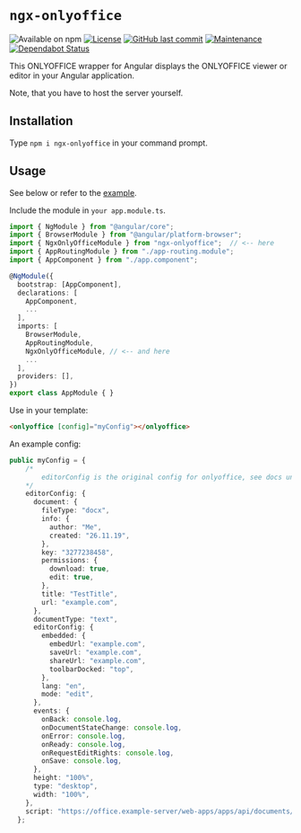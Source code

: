 # `ngx-onlyoffice`
![Available on npm](https://img.shields.io/npm/v/ngx-onlyoffice)
[![License](https://img.shields.io/badge/License-MIT-blue)](./LICENSE)
[![GitHub last commit](https://img.shields.io/github/last-commit/hrueger/ngx-onlyoffice?color=brightgreen)](https://github.com/hrueger/ngx-onlyoffice/commits)
[![Maintenance](https://img.shields.io/maintenance/yes/2020)](https://github.com/hrueger/ngx-onlyoffice/commits)
[![Dependabot Status](https://api.dependabot.com/badges/status?host=github&repo=hrueger/ngx-onlyoffice)](https://dependabot.com)

This ONLYOFFICE wrapper for Angular displays the ONLYOFFICE viewer or editor in your Angular application.

Note, that you have to host the server yourself.

## Installation
Type `npm i ngx-onlyoffice` in your command prompt.

## Usage
See below or refer to the [example](https://github.com/hrueger/ngx-onlyoffice/tree/master/projects/example/src/app).

Include the module in `your app.module.ts`.
```typescript
import { NgModule } from "@angular/core";
import { BrowserModule } from "@angular/platform-browser";
import { NgxOnlyOfficeModule } from "ngx-onlyoffice";  // <-- here
import { AppRoutingModule } from "./app-routing.module";
import { AppComponent } from "./app.component";

@NgModule({
  bootstrap: [AppComponent],
  declarations: [
    AppComponent,
    ...
  ],
  imports: [
    BrowserModule,
    AppRoutingModule,
    NgxOnlyOfficeModule, // <-- and here
    ...
  ],
  providers: [],
})
export class AppModule { }
```

Use in your template:
```html
<onlyoffice [config]="myConfig"></onlyoffice>
```

An example config:
```typescript
public myConfig = {
    /*
        editorConfig is the original config for onlyoffice, see docs under https://api.onlyoffice.com/editors/config/document
    */
    editorConfig: { 
      document: {
        fileType: "docx",
        info: {
          author: "Me",
          created: "26.11.19",
        },
        key: "3277238458",
        permissions: {
          download: true,
          edit: true,
        },
        title: "TestTitle",
        url: "example.com",
      },
      documentType: "text",
      editorConfig: {
        embedded: {
          embedUrl: "example.com",
          saveUrl: "example.com",
          shareUrl: "example.com",
          toolbarDocked: "top",
        },
        lang: "en",
        mode: "edit",
      },
      events: {
        onBack: console.log,
        onDocumentStateChange: console.log,
        onError: console.log,
        onReady: console.log,
        onRequestEditRights: console.log,
        onSave: console.log,
      },
      height: "100%",
      type: "desktop",
      width: "100%",
    },
    script: "https://office.example-server/web-apps/apps/api/documents/api.js", // <-- This is the api script URL.
  };
```
